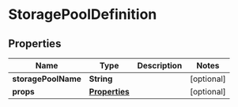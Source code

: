 # StoragePoolDefinition

## Properties
Name | Type | Description | Notes
------------ | ------------- | ------------- | -------------
**storagePoolName** | **String** |  |  [optional]
**props** | [**Properties**](Properties.md) |  |  [optional]
